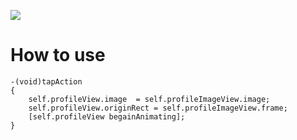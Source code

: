 ![](https://github.com/Liqiankun/Profile/raw/master/ProfileAnimation.gif)
# How to use
```oc
-(void)tapAction
{
    self.profileView.image  = self.profileImageView.image;
    self.profileView.originRect = self.profileImageView.frame;
    [self.profileView begainAnimating];
}

```
